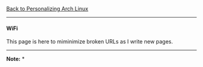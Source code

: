 [Back to Personalizing Arch Linux](../03-personalize-arch-linux.md)
***

#### WiFi 
This page is here to miminimize broken URLs as I write new pages.

---
__Note:__
*

